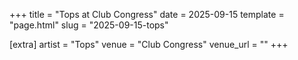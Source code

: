 +++
title = "Tops at Club Congress"
date = 2025-09-15
template = "page.html"
slug = "2025-09-15-tops"

[extra]
artist = "Tops"
venue = "Club Congress"
venue_url = ""
+++
